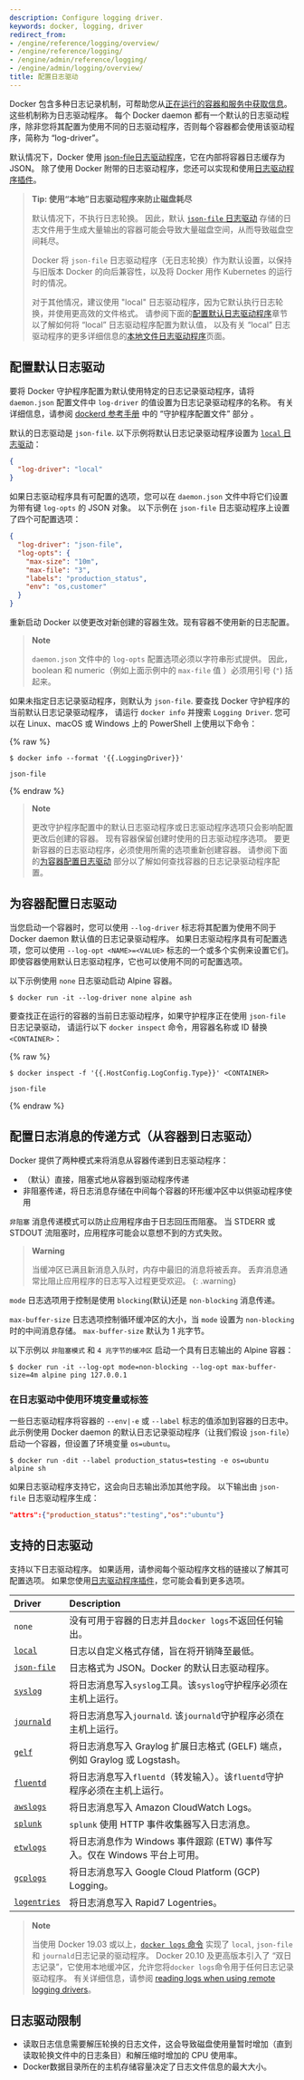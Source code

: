```yaml
---
description: Configure logging driver.
keywords: docker, logging, driver
redirect_from:
- /engine/reference/logging/overview/
- /engine/reference/logging/
- /engine/admin/reference/logging/
- /engine/admin/logging/overview/
title: 配置日志驱动
---
```


Docker 包含多种日志记录机制，可帮助您从[正在运行的容器和服务中获取信息](index.md)。
这些机制称为日志驱动程序。
每个 Docker daemon 都有一个默认的日志驱动程序，除非您将其配置为使用不同的日志驱动程序，否则每个容器都会使用该驱动程序，简称为 “log-driver”。


默认情况下，Docker 使用 [json-file日志驱动程序](json-file.md)，它在内部将容器日志缓存为 JSON。
除了使用 Docker 附带的日志驱动程序，您还可以实现和使用[日志驱动程序插件](plugins.md)。

> **Tip: 使用“本地”日志驱动程序来防止磁盘耗尽** 
> 
> 默认情况下，不执行日志轮换。
> 因此，默认 [`json-file` 日志驱动](json-file.md) 存储的日志文件用于生成大量输出的容器可能会导致大量磁盘空间，从而导致磁盘空间耗尽。
>
> Docker 将 `json-file` 日志驱动程序（无日志轮换）作为默认设置，以保持与旧版本 Docker 的向后兼容性，以及将 Docker 用作 Kubernetes 的运行时的情况。
>
> 对于其他情况，建议使用 "local" 日志驱动程序，因为它默认执行日志轮换，并使用更高效的文件格式。
> 请参阅下面的[配置默认日志驱动程序](#configure-the-default-logging-driver)章节以了解如何将 “local” 日志驱动程序配置为默认值，
> 以及有关 “local” 日志驱动程序的更多详细信息的[本地文件日志驱动程序](local.md)页面。

## 配置默认日志驱动

要将 Docker 守护程序配置为默认使用特定的日志记录驱动程序，请将 `daemon.json` 配置文件中 `log-driver` 的值设置为日志记录驱动程序的名称。
有关详细信息，请参阅 [dockerd 参考手册](/engine/reference/commandline/dockerd/#daemon-configuration-file) 中的 “守护程序配置文件” 部分 。

默认的日志驱动是 `json-file`. 以下示例将默认日志记录驱动程序设置为 [`local` 日志驱动](local.md)：

```json
{
  "log-driver": "local"
}
```

如果日志驱动程序具有可配置的选项，您可以在 `daemon.json` 文件中将它们设置为带有键 `log-opts` 的 JSON 对象。
以下示例在 `json-file` 日志驱动程序上设置了四个可配置选项：

```json
{
  "log-driver": "json-file",
  "log-opts": {
    "max-size": "10m",
    "max-file": "3",
    "labels": "production_status",
    "env": "os,customer"
  }
}
```

重新启动 Docker 以使更改对新创建的容器生效。现有容器不使用新的日志配置。

> **Note**
>
> `daemon.json` 文件中的 `log-opts` 配置选项必须以字符串形式提供。
> 因此，boolean 和 numeric（例如上面示例中的 `max-file` 值 ）必须用引号 (`"`) 括起来。

如果未指定日志记录驱动程序，则默认为 `json-file`. 
要查找 Docker 守护程序的当前默认日志记录驱动程序，
请运行 `docker info` 并搜索 `Logging Driver`. 您可以在 Linux、macOS 或 Windows 上的 PowerShell 上使用以下命令：

{% raw %}
```console
$ docker info --format '{{.LoggingDriver}}'

json-file
```
{% endraw %}

> **Note**
> 
> 更改守护程序配置中的默认日志驱动程序或日志驱动程序选项只会影响配置更改后创建的容器。
现有容器保留创建时使用的日志驱动程序选项。
要更新容器的日志驱动程序，必须使用所需的选项重新创建容器。
请参阅下面的[为容器配置日志驱动](#configure-the-logging-driver-for-a-container) 部分以了解如何查找容器的日志记录驱动程序配置。

## 为容器配置日志驱动

当您启动一个容器时，您可以使用 `--log-driver` 标志将其配置为使用不同于 Docker daemon 默认值的日志记录驱动程序。
如果日志驱动程序具有可配置选项，您可以使用 `--log-opt <NAME>=<VALUE>` 标志的一个或多个实例来设置它们。
即使容器使用默认日志驱动程序，它也可以使用不同的可配置选项。

以下示例使用 `none` 日志驱动启动 Alpine 容器。

```console
$ docker run -it --log-driver none alpine ash
```

要查找正在运行的容器的当前日志驱动程序，如果守护程序正在使用 `json-file` 日志记录驱动，
请运行以下 `docker inspect` 命令，用容器名称或 ID 替换 `<CONTAINER>`：

{% raw %}
```console
$ docker inspect -f '{{.HostConfig.LogConfig.Type}}' <CONTAINER>

json-file
```
{% endraw %}

## 配置日志消息的传递方式（从容器到日志驱动）

Docker 提供了两种模式来将消息从容器传递到日志驱动程序：

- （默认）直接，阻塞式地从容器到驱动程序传递
- 非阻塞传递，将日志消息存储在中间每个容器的环形缓冲区中以供驱动程序使用

`非阻塞` 消息传递模式可以防止应用程序由于日志回压而阻塞。
当 STDERR 或 STDOUT 流阻塞时，应用程序可能会以意想不到的方式失败。

> **Warning**
>
> 当缓冲区已满且新消息入队时，内存中最旧的消息将被丢弃。
> 丢弃消息通常比阻止应用程序的日志写入过程更受欢迎。
{: .warning}

`mode` 日志选项用于控制是使用 `blocking`(默认)还是 `non-blocking` 消息传递。

`max-buffer-size` 日志选项控制循环缓冲区的大小，当 `mode` 设置为 `non-blocking` 时的中间消息存储。
`max-buffer-size` 默认为 1 兆字节。

以下示例以 `非阻塞模式` 和 `4 兆字节的缓冲区` 启动一个具有日志输出的 Alpine 容器：

```console
$ docker run -it --log-opt mode=non-blocking --log-opt max-buffer-size=4m alpine ping 127.0.0.1
```

### 在日志驱动中使用环境变量或标签

一些日志驱动程序将容器的 `--env|-e` 或 `--label` 标志的值添加到容器的日志中。
此示例使用 Docker daemon 的默认日志记录驱动程序（让我们假设 `json-file`）启动一个容器，但设置了环境变量 `os=ubuntu`。

```console
$ docker run -dit --label production_status=testing -e os=ubuntu alpine sh
```

如果日志驱动程序支持它，这会向日志输出添加其他字段。
以下输出由 `json-file` 日志驱动程序生成：

```json
"attrs":{"production_status":"testing","os":"ubuntu"}
```

## 支持的日志驱动

支持以下日志驱动程序。
如果适用，请参阅每个驱动程序文档的链接以了解其可配置选项。
如果您使用[日志驱动程序插件](plugins.md)，您可能会看到更多选项。

| Driver | Description |
|:-------|:------------|
| `none` | 没有可用于容器的日志并且`docker logs`不返回任何输出。|
| [`local`](local.md) | 日志以自定义格式存储，旨在将开销降至最低。|
| [`json-file`](json-file.md) | 日志格式为 JSON。Docker 的默认日志驱动程序。|
| [`syslog`](syslog.md) | 将日志消息写入`syslog`工具。该`syslog`守护程序必须在主机上运行。|
| [`journald`](journald.md) | 将日志消息写入`journald`. 该`journald`守护程序必须在主机上运行。|
| [`gelf`](gelf.md) | 将日志消息写入 Graylog 扩展日志格式 (GELF) 端点，例如 Graylog 或 Logstash。|
| [`fluentd`](fluentd.md) | 将日志消息写入`fluentd`（转发输入）。该`fluentd`守护程序必须在主机上运行。|
| [`awslogs`](awslogs.md) | 将日志消息写入 Amazon CloudWatch Logs。|
| [`splunk`](splunk.md) | `splunk` 使用 HTTP 事件收集器写入日志消息。|
| [`etwlogs`](etwlogs.md) | 将日志消息作为 Windows 事件跟踪 (ETW) 事件写入。仅在 Windows 平台上可用。|
| [`gcplogs`](gcplogs.md) | 将日志消息写入 Google Cloud Platform (GCP) Logging。|
| [`logentries`](logentries.md) | 将日志消息写入 Rapid7 Logentries。|

> **Note**
>
> 当使用 Docker 19.03 或以上，[`docker logs` 命令](../../../engine/reference/commandline/logs.md) 实现了 `local`, `json-file` 和 `journald`日志记录的驱动程序。
> Docker 20.10 及更高版本引入了 “双日志记录”，它使用本地缓冲区，允许您将`docker logs`命令用于任何日志记录驱动程序。
> 有关详细信息，请参阅 [reading logs when using remote logging drivers](dual-logging.md)。

## 日志驱动限制

- 读取日志信息需要解压轮换的日志文件，这会导致磁盘使用量暂时增加（直到读取轮换文件中的日志条目）和解压缩时增加的 CPU 使用率。
- Docker数据目录所在的主机存储容量决定了日志文件信息的最大大小。
